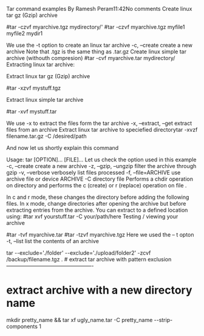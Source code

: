 Tar command examples
By Ramesh Peram11:42No comments
Create linux tar gz (Gzip) archive

#tar -czvf myarchive.tgz mydirectory/'
#tar -czvf myarchive.tgz myfile1 myfile2 mydir1

We use the -t option to create an linux tar archive
-c, –create create a new archive
Note that .tgz is the same thing as .tar.gz
Create linux simple tar archive (withouth compresion)
#tar -cvf myarchive.tar mydirectory/
Extracting linux tar archive:


Extract linux tar gz (Gzip) archive

#tar -xzvf mystuff.tgz

Extract linux simple tar archive

#tar -xvf mystuff.tar

We use -x to extract the files form the tar archive
-x, –extract, –get extract files from an archive
Extract linux tar archive to speciefied directorytar -xvzf filename.tar.gz -C /desired/path

And now let us shortly explain this command

Usage: tar [OPTION]… [FILE]…
Let us check the option used in this example
-c, –create                      create a new archive
-z, –gzip, –ungzip        filter the archive through gzip
-v, –verbose                   verbosely list files processed
-f, –file=ARCHIVE          use archive file or device ARCHIVE
-C directory file Performs a chdir  operation on directory and performs the c (create) or r (replace) operation on file .

In c and r mode, these changes the directory before adding the following files. In x mode, change directories after opening the archive but before extracting entries from the archive.
You can extract to a defined location using:
#tar xvf yourstuff.tar -C your/path/here
Testing / viewing your archive

#tar -tvf myarchive.tar
#tar -tzvf myarchive.tgz
Here we used the – t opton
-t, –list                           list the contents of an archive


tar --exclude='./folder' --exclude='./upload/folder2' -zcvf /backup/filename.tgz .   # extract tar archive with pattern exclusion
————————————————-

# extract archive with a new directory name
mkdir pretty_name && tar xf ugly_name.tar -C pretty_name --strip-components 1
